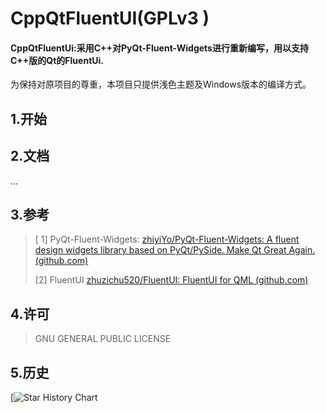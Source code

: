 # CppQtFluentUI(GPLv3 )

#### CppQtFluentUi:采用C++对PyQt-Fluent-Widgets进行重新编写，用以支持C++版的Qt的FluentUi.

为保持对原项目的尊重，本项目只提供浅色主题及Windows版本的编译方式。

## 1.开始

## 2.文档

...

## 3.参考

>[ 1] PyQt-Fluent-Widgets: [zhiyiYo/PyQt-Fluent-Widgets: A fluent design widgets library based on PyQt/PySide. Make Qt Great Again. (github.com)](https://github.com/zhiyiYo/PyQt-Fluent-Widgets)
>
>[2] FluentUI [zhuzichu520/FluentUI: FluentUI for QML (github.com)](https://github.com/zhuzichu520/FluentUI)

## 4.许可

> GNU GENERAL PUBLIC LICENSE

## 5.历史

[![Star History Chart](https://api.star-history.com/svg?repos=mowangshuying/cpp-qt-fluentui&type=Date)
